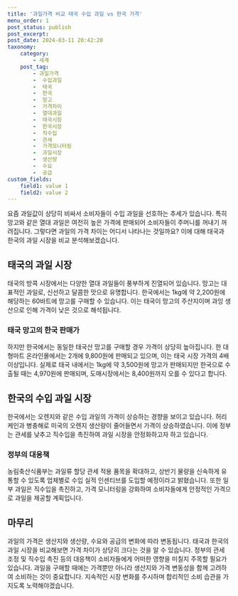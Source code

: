 ```yaml
---
title: '과일가격 비교 태국 수입 과일 vs 한국 가격'
menu_order: 1
post_status: publish
post_excerpt: 
post_date: 2024-03-11 20:42:20
taxonomy:
    category:
        - 세계
    post_tag:
        - 과일가격
        -  수입과일
        -  태국
        -  한국
        -  망고
        -  가격차이
        -  열대과일
        -  태국시장
        -  한국시장
        -  직수입
        -  관세
        -  가격모니터링
        -  과일시장
        -  생산량
        -  수요
        -  공급
custom_fields:
    field1: value 1
    field2: value 2
---
```


요즘 과일값이 상당히 비싸서 소비자들이 수입 과일을 선호하는 추세가 있습니다. 특히 망고와 같은 열대 과일은 여전히 높은 가격에 판매되어 소비자들이 주머니를 꺼내기 꺼려집니다. 그렇다면 과일의 가격 차이는 어디서 나타나는 것일까요? 이에 대해 태국과 한국의 과일 시장을 비교 분석해보겠습니다.
## 태국의 과일 시장
태국의 방콕 시장에서는 다양한 열대 과일들이 풍부하게 진열되어 있습니다. 망고는 대표적인 과일로, 신선하고 달콤한 맛으로 유명합니다. 한국에서는 1kg에 약 2,200원에 해당하는 60바트에 망고를 구매할 수 있습니다. 이는 태국이 망고의 주산지이며 과잉 생산으로 인해 가격이 낮은 것으로 해석됩니다.
### 태국 망고의 한국 판매가
하지만 한국에서는 동일한 태국산 망고를 구매할 경우 가격이 상당히 높아집니다. 한 대형마트 온라인몰에서는 2개에 9,800원에 판매되고 있으며, 이는 태국 시장 가격의 4배 이상입니다. 실제로 태국 내에서는 1kg에 약 3,500원에 망고가 판매되지만 한국으로 수출될 때는 4,970원에 판매되며, 도매시장에서는 8,400원까지 오를 수 있다고 합니다.
## 한국의 수입 과일 시장
한국에서는 오렌지와 같은 수입 과일의 가격이 상승하는 경향을 보이고 있습니다. 허리케인과 병충해로 미국의 오렌지 생산량이 줄어들면서 가격이 상승하였습니다. 이에 정부는 관세를 낮추고 직수입을 촉진하여 과일 시장을 안정화하고자 하고 있습니다.
### 정부의 대응책
농림축산식품부는 과일류 할당 관세 적용 품목을 확대하고, 상반기 물량을 신속하게 유통할 수 있도록 업체별로 수입 실적 인센티브를 도입할 예정이라고 밝혔습니다. 또한 일부 과일은 직수입을 촉진하고, 가격 모니터링을 강화하여 소비자들에게 안정적인 가격으로 과일을 제공할 계획입니다.
## 마무리
과일의 가격은 생산지와 생산량, 수요와 공급의 변화에 따라 변동됩니다. 태국과 한국의 과일 시장을 비교해보면 가격 차이가 상당히 크다는 것을 알 수 있습니다. 정부의 관세 조정 및 직수입 촉진 등의 대응책이 소비자들에게 어떠한 영향을 미칠지 주목할 필요가 있습니다. 과일을 구매할 때에는 가격뿐만 아니라 생산지와 가격 변동성을 함께 고려하여 소비하는 것이 중요합니다. 지속적인 시장 변화를 주시하며 합리적인 소비 습관을 가지도록 노력해야겠습니다.
